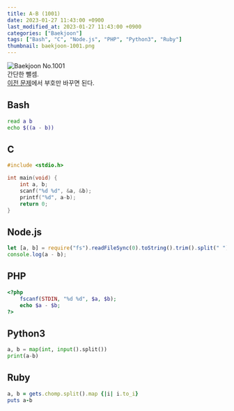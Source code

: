 ```yaml
---
title: A-B (1001)
date: 2023-01-27 11:43:00 +0900
last_modified_at: 2023-01-27 11:43:00 +0900
categories: ["Baekjoon"]
tags: ["Bash", "C", "Node.js", "PHP", "Python3", "Ruby"]
thumbnail: baekjoon-1001.png
---
```


![Baekjoon No.1001](baekjoon-1001.png)  
간단한 뺄셈.  
[이전 문제](/posts/baekjoon-1000/)에서 부호만 바꾸면 된다.

## Bash
```bash
read a b
echo $((a - b))
```

## C
```c
#include <stdio.h>

int main(void) {
	int a, b;
	scanf("%d %d", &a, &b);
	printf("%d", a-b);
	return 0;
}
```

## Node.js
```javascript
let [a, b] = require("fs").readFileSync(0).toString().trim().split(" ").map(Number);
console.log(a - b);
```

## PHP
```php
<?php
	fscanf(STDIN, "%d %d", $a, $b);
	echo $a - $b;
?>
```

## Python3
```python
a, b = map(int, input().split())
print(a-b)
```

## Ruby
```ruby
a, b = gets.chomp.split().map {|i| i.to_i}
puts a-b
```
